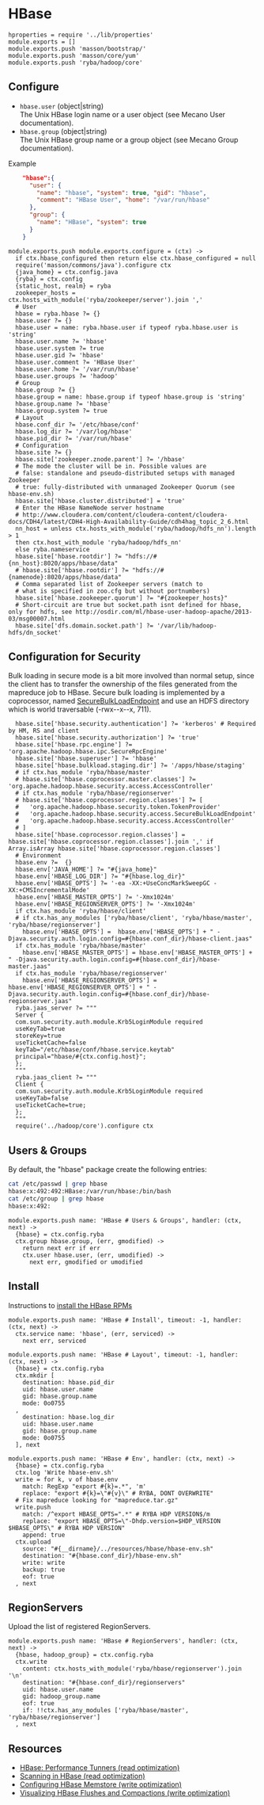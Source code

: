 
# HBase

    hproperties = require '../lib/properties'
    module.exports = []
    module.exports.push 'masson/bootstrap/'
    module.exports.push 'masson/core/yum'
    module.exports.push 'ryba/hadoop/core'

## Configure

*   `hbase.user` (object|string)   
    The Unix HBase login name or a user object (see Mecano User documentation).   
*   `hbase.group` (object|string)   
    The Unix HBase group name or a group object (see Mecano Group documentation).   

Example

```json
    "hbase":{
      "user": {
        "name": "hbase", "system": true, "gid": "hbase",
        "comment": "HBase User", "home": "/var/run/hbase"
      },
      "group": {
        "name": "HBase", "system": true
      }
    }
```

    module.exports.push module.exports.configure = (ctx) ->
      if ctx.hbase_configured then return else ctx.hbase_configured = null
      require('masson/commons/java').configure ctx
      {java_home} = ctx.config.java
      {ryba} = ctx.config
      {static_host, realm} = ryba
      zookeeper_hosts = ctx.hosts_with_module('ryba/zookeeper/server').join ','
      # User
      hbase = ryba.hbase ?= {}
      hbase.user ?= {}
      hbase.user = name: ryba.hbase.user if typeof ryba.hbase.user is 'string'
      hbase.user.name ?= 'hbase'
      hbase.user.system ?= true
      hbase.user.gid ?= 'hbase'
      hbase.user.comment ?= 'HBase User'
      hbase.user.home ?= '/var/run/hbase'
      hbase.user.groups ?= 'hadoop'
      # Group
      hbase.group ?= {}
      hbase.group = name: hbase.group if typeof hbase.group is 'string'
      hbase.group.name ?= 'hbase'
      hbase.group.system ?= true
      # Layout
      hbase.conf_dir ?= '/etc/hbase/conf'
      hbase.log_dir ?= '/var/log/hbase'
      hbase.pid_dir ?= '/var/run/hbase'
      # Configuration
      hbase.site ?= {}
      hbase.site['zookeeper.znode.parent'] ?= '/hbase'
      # The mode the cluster will be in. Possible values are
      # false: standalone and pseudo-distributed setups with managed Zookeeper
      # true: fully-distributed with unmanaged Zookeeper Quorum (see hbase-env.sh)
      hbase.site['hbase.cluster.distributed'] = 'true'
      # Enter the HBase NameNode server hostname
      # http://www.cloudera.com/content/cloudera-content/cloudera-docs/CDH4/latest/CDH4-High-Availability-Guide/cdh4hag_topic_2_6.html
      nn_host = unless ctx.hosts_with_module('ryba/hadoop/hdfs_nn').length > 1
      then ctx.host_with_module 'ryba/hadoop/hdfs_nn'
      else ryba.nameservice
      hbase.site['hbase.rootdir'] ?= "hdfs://#{nn_host}:8020/apps/hbase/data"
      # hbase.site['hbase.rootdir'] ?= "hdfs://#{namenode}:8020/apps/hbase/data"
      # Comma separated list of Zookeeper servers (match to
      # what is specified in zoo.cfg but without portnumbers)
      hbase.site['hbase.zookeeper.quorum'] ?= "#{zookeeper_hosts}"
      # Short-circuit are true but socket.path isnt defined for hbase, only for hdfs, see http://osdir.com/ml/hbase-user-hadoop-apache/2013-03/msg00007.html
      hbase.site['dfs.domain.socket.path'] ?= '/var/lib/hadoop-hdfs/dn_socket'

## Configuration for Security

Bulk loading in secure mode is a bit more involved than normal setup, since the
client has to transfer the ownership of the files generated from the mapreduce
job to HBase. Secure bulk loading is implemented by a coprocessor, named
[SecureBulkLoadEndpoint] and use an HDFS directory which is world traversable
(-rwx--x--x, 711).

      hbase.site['hbase.security.authentication'] ?= 'kerberos' # Required by HM, RS and client
      hbase.site['hbase.security.authorization'] ?= 'true'
      hbase.site['hbase.rpc.engine'] ?= 'org.apache.hadoop.hbase.ipc.SecureRpcEngine'
      hbase.site['hbase.superuser'] ?= 'hbase'
      hbase.site['hbase.bulkload.staging.dir'] ?= '/apps/hbase/staging'
      # if ctx.has_module 'ryba/hbase/master'
      # hbase.site['hbase.coprocessor.master.classes'] ?= 'org.apache.hadoop.hbase.security.access.AccessController'
      # if ctx.has_module 'ryba/hbase/regionserver'
      # hbase.site['hbase.coprocessor.region.classes'] ?= [
      #   'org.apache.hadoop.hbase.security.token.TokenProvider'
      #   'org.apache.hadoop.hbase.security.access.SecureBulkLoadEndpoint'
      #   'org.apache.hadoop.hbase.security.access.AccessController'
      # ]
      hbase.site['hbase.coprocessor.region.classes'] = hbase.site['hbase.coprocessor.region.classes'].join ',' if Array.isArray hbase.site['hbase.coprocessor.region.classes']
      # Environment
      hbase.env ?=  {}
      hbase.env['JAVA_HOME'] ?= "#{java_home}"
      hbase.env['HBASE_LOG_DIR'] ?= "#{hbase.log_dir}"
      hbase.env['HBASE_OPTS'] ?= '-ea -XX:+UseConcMarkSweepGC -XX:+CMSIncrementalMode'
      hbase.env['HBASE_MASTER_OPTS'] ?= '-Xmx1024m'
      hbase.env['HBASE_REGIONSERVER_OPTS'] ?= '-Xmx1024m'
      if ctx.has_module 'ryba/hbase/client'
      # if ctx.has_any_modules ['ryba/hbase/client', 'ryba/hbase/master', 'ryba/hbase/regionserver']
        hbase.env['HBASE_OPTS'] =  hbase.env['HBASE_OPTS'] + " -Djava.security.auth.login.config=#{hbase.conf_dir}/hbase-client.jaas"
      if ctx.has_module 'ryba/hbase/master'
        hbase.env['HBASE_MASTER_OPTS'] = hbase.env['HBASE_MASTER_OPTS'] + " -Djava.security.auth.login.config=#{hbase.conf_dir}/hbase-master.jaas"
      if ctx.has_module 'ryba/hbase/regionserver'
        hbase.env['HBASE_REGIONSERVER_OPTS'] = hbase.env['HBASE_REGIONSERVER_OPTS'] + " -Djava.security.auth.login.config=#{hbase.conf_dir}/hbase-regionserver.jaas"
      ryba.jaas_server ?= """
      Server {
      com.sun.security.auth.module.Krb5LoginModule required
      useKeyTab=true
      storeKey=true
      useTicketCache=false
      keyTab="/etc/hbase/conf/hbase.service.keytab"
      principal="hbase/#{ctx.config.host}";
      };
      """
      ryba.jaas_client ?= """
      Client {
      com.sun.security.auth.module.Krb5LoginModule required
      useKeyTab=false
      useTicketCache=true;
      };
      """
      require('../hadoop/core').configure ctx

## Users & Groups

By default, the "hbase" package create the following entries:

```bash
cat /etc/passwd | grep hbase
hbase:x:492:492:HBase:/var/run/hbase:/bin/bash
cat /etc/group | grep hbase
hbase:x:492:
```

    module.exports.push name: 'HBase # Users & Groups', handler: (ctx, next) ->
      {hbase} = ctx.config.ryba
      ctx.group hbase.group, (err, gmodified) ->
        return next err if err
        ctx.user hbase.user, (err, umodified) ->
          next err, gmodified or umodified

## Install

Instructions to [install the HBase RPMs](http://docs.hortonworks.com/HDPDocuments/HDP1/HDP-1.3.2/bk_installing_manually_book/content/rpm-chap9-1.html)

    module.exports.push name: 'HBase # Install', timeout: -1, handler: (ctx, next) ->
      ctx.service name: 'hbase', (err, serviced) ->
        next err, serviced

    module.exports.push name: 'HBase # Layout', timeout: -1, handler: (ctx, next) ->
      {hbase} = ctx.config.ryba
      ctx.mkdir [
        destination: hbase.pid_dir
        uid: hbase.user.name
        gid: hbase.group.name
        mode: 0o0755
      ,
        destination: hbase.log_dir
        uid: hbase.user.name
        gid: hbase.group.name
        mode: 0o0755
      ], next

    module.exports.push name: 'HBase # Env', handler: (ctx, next) ->
      {hbase} = ctx.config.ryba
      ctx.log 'Write hbase-env.sh'
      write = for k, v of hbase.env
        match: RegExp "export #{k}=.*", 'm'
        replace: "export #{k}=\"#{v}\" # RYBA, DONT OVERWRITE"
      # Fix mapreduce looking for "mapreduce.tar.gz"
      write.push
        match: /^export HBASE_OPTS=".*" # RYBA HDP VERSION$/m
        replace: "export HBASE_OPTS=\"-Dhdp.version=$HDP_VERSION $HBASE_OPTS\" # RYBA HDP VERSION"
        append: true
      ctx.upload
        source: "#{__dirname}/../resources/hbase/hbase-env.sh"
        destination: "#{hbase.conf_dir}/hbase-env.sh"
        write: write
        backup: true
        eof: true
      , next

## RegionServers

Upload the list of registered RegionServers.

    module.exports.push name: 'HBase # RegionServers', handler: (ctx, next) ->
      {hbase, hadoop_group} = ctx.config.ryba
      ctx.write
        content: ctx.hosts_with_module('ryba/hbase/regionserver').join '\n'
        destination: "#{hbase.conf_dir}/regionservers"
        uid: hbase.user.name
        gid: hadoop_group.name
        eof: true
        if: !!ctx.has_any_modules ['ryba/hbase/master', 'ryba/hbase/regionserver']
      , next


## Resources

*   [HBase: Performance Tunners (read optimization)](http://labs.ericsson.com/blog/hbase-performance-tuners)
*   [Scanning in HBase (read optimization)](http://hadoop-hbase.blogspot.com/2012/01/scanning-in-hbase.html)
*   [Configuring HBase Memstore (write optimization)](http://blog.sematext.com/2012/17/16/hbase-memstore-what-you-should-know/)
*   [Visualizing HBase Flushes and Compactions (write optimization)](http://www.ngdata.com/visiualizing-hbase-flushes-and-compactions/)

[SecureBulkLoadEndpoint]: http://hbase.apache.org/apidocs/org/apache/hadoop/hbase/security/access/SecureBulkLoadEndpoint.html


